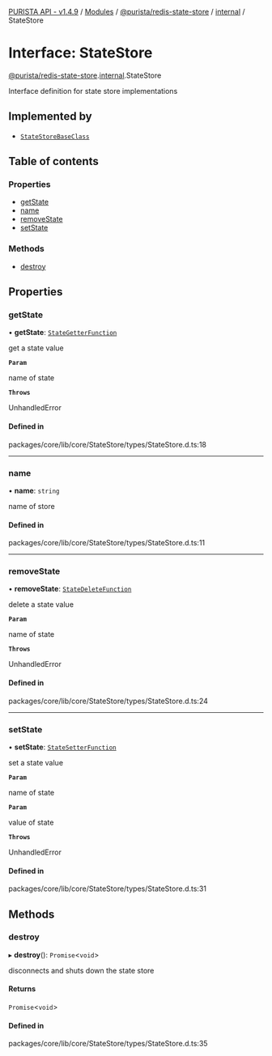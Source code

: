 [PURISTA API - v1.4.9](../README.md) / [Modules](../modules.md) / [@purista/redis-state-store](../modules/purista_redis_state_store.md) / [internal](../modules/purista_redis_state_store.internal.md) / StateStore

# Interface: StateStore

[@purista/redis-state-store](../modules/purista_redis_state_store.md).[internal](../modules/purista_redis_state_store.internal.md).StateStore

Interface definition for state store implementations

## Implemented by

- [`StateStoreBaseClass`](../classes/purista_redis_state_store.internal.StateStoreBaseClass.md)

## Table of contents

### Properties

- [getState](purista_redis_state_store.internal.StateStore.md#getstate)
- [name](purista_redis_state_store.internal.StateStore.md#name)
- [removeState](purista_redis_state_store.internal.StateStore.md#removestate)
- [setState](purista_redis_state_store.internal.StateStore.md#setstate)

### Methods

- [destroy](purista_redis_state_store.internal.StateStore.md#destroy)

## Properties

### getState

• **getState**: [`StateGetterFunction`](../modules/purista_redis_state_store.internal.md#stategetterfunction)

get a state value

**`Param`**

name of state

**`Throws`**

UnhandledError

#### Defined in

packages/core/lib/core/StateStore/types/StateStore.d.ts:18

___

### name

• **name**: `string`

name of store

#### Defined in

packages/core/lib/core/StateStore/types/StateStore.d.ts:11

___

### removeState

• **removeState**: [`StateDeleteFunction`](../modules/purista_redis_state_store.internal.md#statedeletefunction)

delete a state value

**`Param`**

name of state

**`Throws`**

UnhandledError

#### Defined in

packages/core/lib/core/StateStore/types/StateStore.d.ts:24

___

### setState

• **setState**: [`StateSetterFunction`](../modules/purista_redis_state_store.internal.md#statesetterfunction)

set a state value

**`Param`**

name of state

**`Param`**

value of state

**`Throws`**

UnhandledError

#### Defined in

packages/core/lib/core/StateStore/types/StateStore.d.ts:31

## Methods

### destroy

▸ **destroy**(): `Promise`<`void`\>

disconnects and shuts down the state store

#### Returns

`Promise`<`void`\>

#### Defined in

packages/core/lib/core/StateStore/types/StateStore.d.ts:35
